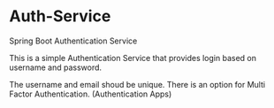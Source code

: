 # Auth-Service
Spring Boot Authentication Service

This is a simple Authentication Service that provides login based on username and password.

The username and email shoud be unique.
There is an option for Multi Factor Authentication. (Authentication Apps)
